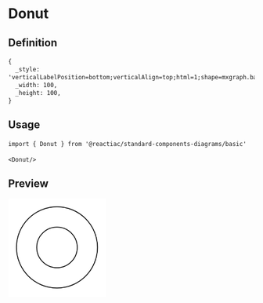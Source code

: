# Donut

## Definition

```
{
  _style: 'verticalLabelPosition=bottom;verticalAlign=top;html=1;shape=mxgraph.basic.donut;dx=25;',
  _width: 100,
  _height: 100,
}
```

## Usage

```
import { Donut } from '@reactiac/standard-components-diagrams/basic'

<Donut/>
```

## Preview

<img src="./donut.png" width="200"/>
